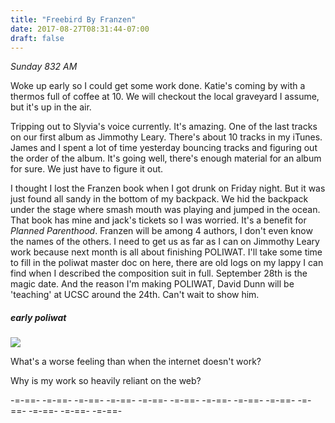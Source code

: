 ```yaml
---
title: "Freebird By Franzen"
date: 2017-08-27T08:31:44-07:00
draft: false
---
```



*Sunday 832 AM*

Woke up early so I could get some work done. Katie's coming by with a thermos full of coffee at 10. We will checkout the local graveyard I assume, but it's up in the air.

Tripping out to Slyvia's voice currently. It's amazing. One of the last tracks on our first album as Jimmothy Leary. There's about 10 tracks in my iTunes. James and I spent a lot of time yesterday bouncing tracks and figuring out the order of the album. It's going well, there's enough material for an album for sure. We just have to figure it out.

I thought I lost the Franzen book when I got drunk on Friday night. But it was just found all sandy in the bottom of my backpack. We hid the backpack under the stage where smash mouth was playing and jumped in the ocean. That book has mine and jack's tickets so I was worried. It's a benefit for *Planned Parenthood*. Franzen will be among 4 authors, I don't even know the names of the others. I need to get us as far as I can on Jimmothy Leary work because next month is all about finishing POLIWAT. I'll take some time to fill in the poliwat master doc on here, there are old logs on my lappy I can find when I described the composition suit in full. September 28th is the magic date. And the reason I'm making POLIWAT, David Dunn will be 'teaching' at UCSC around the 24th. Can't wait to show him.


##### early poliwat

<img src="/images/poliwat.jpg">

What's a worse feeling than when the internet doesn't work?

Why is my work so heavily reliant on the web?


-=-==- -=-==- -=-==- -=-==- -=-==- -=-==- -=-==- -=-==- -=-==- -=-==- -=-==- -=-==- -=-==-
